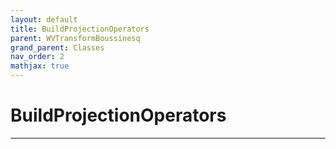 ```yaml
---
layout: default
title: BuildProjectionOperators
parent: WVTransformBoussinesq
grand_parent: Classes
nav_order: 2
mathjax: true
---
```


#  BuildProjectionOperators




---


